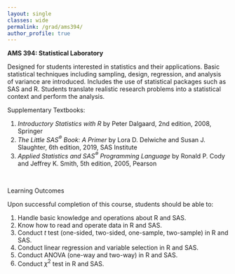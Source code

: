 ```yaml
---
layout: single
classes: wide
permalink: /grad/ams394/
author_profile: true
---
```


**AMS 394: Statistical Laboratory**

Designed for students interested in statistics and their applications. Basic statistical techniques including sampling, design, regression, and analysis of variance are introduced. Includes the use of statistical packages such as SAS and R. Students translate realistic research problems into a statistical context and perform the analysis.

Supplementary Textbooks:
1. *Introductory Statistics with R* by Peter Dalgaard, 2nd edition, 2008, Springer
2. *The Little SAS<sup>&reg;</sup> Book: A Primer* by Lora D. Delwiche and Susan J. Slaughter, 6th edition, 2019, SAS Institute
2. *Applied Statistics and SAS<sup>&reg;</sup> Programming Language* by Ronald P. Cody and Jeffrey K. Smith, 5th edition, 2005, Pearson
 
<br/>

Learning Outcomes

Upon successful completion of this course, students should be able to:
1. Handle basic knowledge and operations about R and SAS.
2. Know how to read and operate data in R and SAS.
3. Conduct $t$ test (one-sided, two-sided, one-sample, two-sample) in R and SAS.
4. Conduct linear regression and variable selection in R and SAS.
5. Conduct ANOVA (one-way and two-way) in R and SAS.
6. Conduct $\chi^2$ test in R and SAS.
